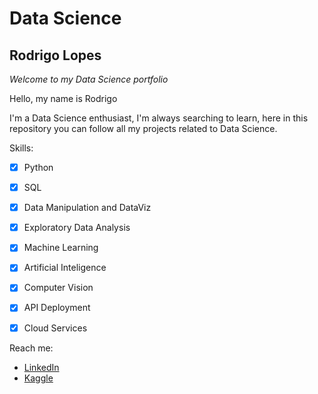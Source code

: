 # Data Science

## Rodrigo Lopes

_Welcome to my Data Science portfolio_

Hello, my name is Rodrigo

I'm a Data Science enthusiast, I'm always searching to learn, here in this repository you can follow all my projects related to Data Science. 

Skills:

- [x] Python
- [x] SQL
- [x] Data Manipulation and DataViz
- [x] Exploratory Data Analysis
- [x] Machine Learning
- [x] Artificial Inteligence
- [x] Computer Vision
- [x] API Deployment
- [x] Cloud Services 



Reach me:
- [LinkedIn](https://www.linkedin.com/in/rodrigo-lopes-0aa31685/)
- [Kaggle](https://www.kaggle.com/rolancerlaux)
